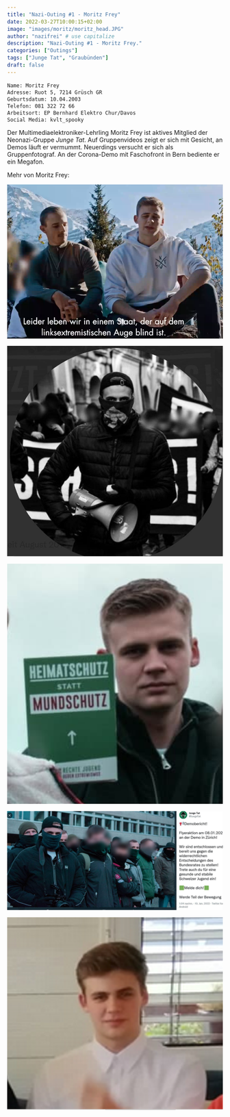 ```yaml
---
title: "Nazi-Outing #1 - Moritz Frey"
date: 2022-03-27T10:00:15+02:00
image: "images/moritz/moritz_head.JPG"
author: "nazifrei" # use capitalize
description: "Nazi-Outing #1 - Moritz Frey."
categories: ["Outings"]
tags: ["Junge Tat", "Graubünden"]
draft: false
---
```


```
Name: Moritz Frey
Adresse: Ruot 5, 7214 Grüsch GR
Geburtsdatum: 10.04.2003
Telefon: 081 322 72 66
Arbeitsort: EP Bernhard Elektro Chur/Davos
Social Media: kvlt_spooky
```

Der Multimediaelektroniker-Lehrling Moritz Frey ist aktives Mitglied der Neonazi-Gruppe _Junge Tat_. Auf Gruppenvideos zeigt er sich mit Gesicht, an Demos läuft er vermummt. Neuerdings versucht er sich als Gruppenfotograf. An der Corona-Demo mit Faschofront in Bern bediente er ein Megafon.


Mehr von Moritz Frey:

![](/images/moritz/moritz1.png)

![](/images/moritz/moritz2.JPG)

![](/images/moritz/moritz3.png)

![](/images/moritz/moritz4.JPG)

![](/images/moritz/moritz5.png)